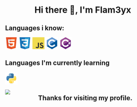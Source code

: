 <h1 align="center">Hi there 👋, I'm Flam3yx</h1>

<p align="left">
  <h2>Languages i know:</h2>
  <img src="https://raw.githubusercontent.com/devicons/devicon/master/icons/html5/html5-original.svg" alt="html5" width="40" height="40"/>
  <img src="https://raw.githubusercontent.com/devicons/devicon/master/icons/css3/css3-original.svg" alt="css3" width="40" height="40"/>
  <img src="https://raw.githubusercontent.com/devicons/devicon/master/icons/javascript/javascript-original.svg" alt="javascript" width="40" height="40"/>
  <img src="https://raw.githubusercontent.com/devicons/devicon/master/icons/c/c-original.svg" alt="c" width="40" height="40"/>
  <img src="https://raw.githubusercontent.com/devicons/devicon/master/icons/csharp/csharp-original.svg" alt="csharp" width="40" height="40"/>
</p>

<p align="left">
  <h2>Languages I'm currently learning</h2>
  <img src="https://raw.githubusercontent.com/devicons/devicon/master/icons/python/python-original.svg" alt="python" width="40" height="40"/>
</p>

<img align="left" src="https://visitor-badge.laobi.icu/badge?page_id=Flam3yx.Flam3yx&left_color=black&right_color=gold&left_text=Profile%20view" />

<h2 align="center"> Thanks for visiting my profile. </h2>
